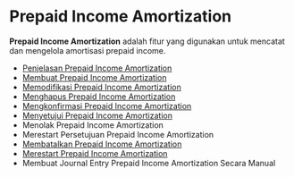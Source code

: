 # Prepaid Income Amortization

**Prepaid Income Amortization** adalah fitur yang digunakan untuk mencatat dan mengelola amortisasi prepaid income.

- [Penjelasan Prepaid Income Amortization](./prepaid-income-amortization/penjelasan.md)
- [Membuat Prepaid Income Amortization](./prepaid-income-amortization/membuat.md)
- [Memodifikasi Prepaid Income Amortization](./prepaid-income-amortization/memodifikasi.md)
- [Menghapus Prepaid Income Amortization](./prepaid-income-amortization/menghapus.md)
- [Mengkonfirmasi Prepaid Income Amortization](./prepaid-income-amortization/mengkonfirmasi.md)
- [Menyetujui Prepaid Income Amortization](./prepaid-income-amortization/menyetujui.md)
- Menolak Prepaid Income Amortization
- Merestart Persetujuan Prepaid Income Amortization
- [Membatalkan Prepaid Income Amortization](./prepaid-income-amortization/membatalkan.md)
- [Merestart Prepaid Income Amortization](./prepaid-income-amortization/merestart.md)
- Membuat Journal Entry Prepaid Income Amortization Secara Manual
